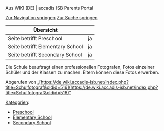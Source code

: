Aus WIKI (DE) | accadis ISB Parents Portal

[Zur Navigation springen](https://de.wiki.accadis-isb.net/Schulfotograf#mw-head) [Zur Suche springen](https://de.wiki.accadis-isb.net/Schulfotograf#searchInput)

| Übersicht | |
| --- | --- |
| Seite betrifft Preschool | ja |
| Seite betrifft Elementary School | ja |
| Seite betrifft Secondary School | ja |

Die Schule beauftragt einen professionellen Fotografen, Fotos einzelner Schüler und der Klassen zu machen. Eltern können diese Fotos erwerben.

Abgerufen von „[https://de.wiki.accadis-isb.net/index.php?title=Schulfotograf&oldid=516](https://de.wiki.accadis-isb.net/index.php?title=Schulfotograf&oldid=516)“

[Kategorien](https://de.wiki.accadis-isb.net/Spezial:Kategorien "Spezial:Kategorien"):

-   [Preschool](https://de.wiki.accadis-isb.net/Kategorie:Preschool "Kategorie:Preschool")
-   [Elementary School](https://de.wiki.accadis-isb.net/Kategorie:Elementary_School "Kategorie:Elementary School")
-   [Secondary School](https://de.wiki.accadis-isb.net/Kategorie:Secondary_School "Kategorie:Secondary School")